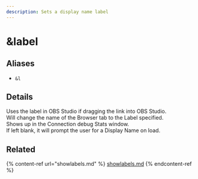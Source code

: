 ```yaml
---
description: Sets a display name label
---
```


# \&label

## Aliases

* `&l`

## Details

Uses the label in OBS Studio if dragging the link into OBS Studio.\
Will change the name of the Browser tab to the Label specified.\
Shows up in the Connection debug Stats window.\
If left blank, it will prompt the user for a Display Name on load.

## Related

{% content-ref url="showlabels.md" %}
[showlabels.md](showlabels.md)
{% endcontent-ref %}
